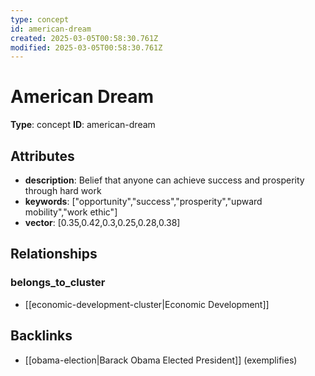 ```yaml
---
type: concept
id: american-dream
created: 2025-03-05T00:58:30.761Z
modified: 2025-03-05T00:58:30.761Z
---
```


# American Dream

**Type**: concept
**ID**: american-dream

## Attributes

- **description**: Belief that anyone can achieve success and prosperity through hard work
- **keywords**: ["opportunity","success","prosperity","upward mobility","work ethic"]
- **vector**: [0.35,0.42,0.3,0.25,0.28,0.38]

## Relationships

### belongs_to_cluster

- [[economic-development-cluster|Economic Development]]

## Backlinks

- [[obama-election|Barack Obama Elected President]] (exemplifies)

